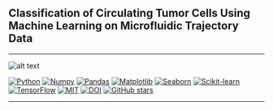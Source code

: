 ## Classification of Circulating Tumor Cells Using Machine Learning on Microfluidic Trajectory Data
<hr>

![alt text](model_architecture/readme_banner.png "GRU Architecture")

[![Python](https://img.shields.io/badge/Python-3776AB.svg?logo=python&logoColor=white)](https://www.python.org/)
[![Numpy](https://img.shields.io/badge/Numpy-013243.svg?logo=numpy&logoColor=white)](https://numpy.org/)
[![Pandas](https://img.shields.io/badge/Pandas-150458.svg?logo=pandas&logoColor=white)](https://pandas.pydata.org/)
[![Matplotlib](https://img.shields.io/badge/Matplotlib-11557c.svg?logo=matplotlib&logoColor=white)](https://matplotlib.org/)
[![Seaborn](https://img.shields.io/badge/Seaborn-3776ab.svg?logo=python&logoColor=white)](https://seaborn.pydata.org/)
[![Scikit-learn](https://img.shields.io/badge/Scikit--learn-F7931E.svg?logo=scikit-learn&logoColor=white)](https://scikit-learn.org/)
[![TensorFlow](https://img.shields.io/badge/TensorFlow-FF6F00.svg?logo=tensorflow&logoColor=white)](https://www.tensorflow.org/)
[![MIT](https://img.shields.io/badge/license-MIT-5eba00.svg)](https://github.com/imsanjoykb/Text-Generation/LICENCE.txt)
[![DOI](https://img.shields.io/badge/DOI-10.1000%2Fxyz123-blue)](https://doi.org/10.1000/xyz123)
[![GitHub stars](https://badgen.net/github/stars/imsanjoykb/vMDpcDI-CTC_Modeling)](https://github.com/imsanjoykb/vMDpcDI-CTC_Modeling/stargazers)

<hr>

